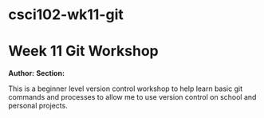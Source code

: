 # csci102-wk11-git

# Week 11 Git Workshop
**Author:** <Liam Wedell>
**Section:** <Section B>

This is a beginner level version control workshop to help learn basic git commands and processes to allow me to use version control on school and personal projects.